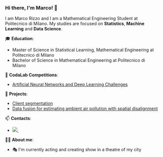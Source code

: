 ### Hi there, I'm Marco! 👋

I am Marco Rizzo and I am a Mathematical Engineering Student at Politecnico di Milano. My studies are focused on **Statistics**, **Machine Learning** and **Data Science**.

🎓 **Education**:
* Master of Science in Statistical Learning, Mathematical Engineering at Politecnico di Milano
* Bachelor of Science in Mathematical Engineering at Politecnico di Milano

🎯 **CodaLab Competitions**: 
* [Artificial Neural Networks and Deep Learning Challenges](https://github.com/RizzoMarco/Artificial-Neural-Networks-and-Deep-Learning-Course-Challenges)
 
📌 **Projects**:
* [Client segmentation](https://github.com/RizzoMarco/Client-segmentation)
* [Data fusion for estimating ambient air pollution with spatial disalignment](https://github.com/RizzoMarco/Data-fusion-for-estimating-ambient-air-pollution-with-spatial-disalignment)

📫 **Contacts**:
 * <p>  <a href="https://www.linkedin.com/in/marco-rizzo-235a961a9/" rel="nofollow noreferrer">   <img src="https://img.shields.io/badge/LinkedIn-0077B5?style=for-the-badge&logo=linkedin&logoColor=white"> </a> &nbsp;  </p>

🙋‍♂️ **About me**:
* 🎭 I'm currently acting and creating show in a theatre of my city
<!--

**RizzoMarco/RizzoMarco** is a ✨ _special_ ✨ repository because its `README.md` (this file) appears on your GitHub profile.

Here are some ideas to get you started:

- 🔭 I’m currently working on ...
- 🌱 I’m currently learning ...
- 👯 I’m looking to collaborate on ...
- 🤔 I’m looking for help with ...
- 💬 Ask me about ...
- 📫 How to reach me: ...
- 😄 Pronouns: ...
- ⚡ Fun fact: ...
-->
